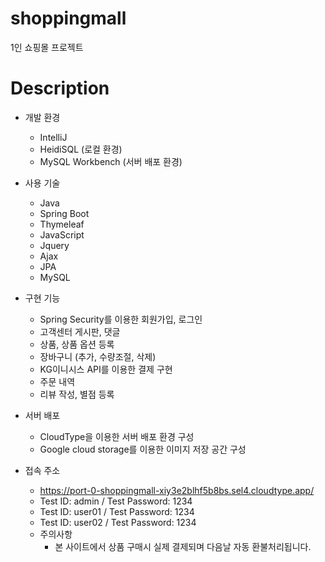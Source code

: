 # shoppingmall
1인 쇼핑몰 프로젝트
# Description
* 개발 환경  
  * IntelliJ  
  * HeidiSQL (로컬 환경)
  * MySQL Workbench (서버 배포 환경)
  
* 사용 기술  
  * Java  
  * Spring Boot  
  * Thymeleaf  
  * JavaScript  
  * Jquery  
  * Ajax  
  * JPA  
  * MySQL  
  
* 구현 기능  
  * Spring Security를 이용한 회원가입, 로그인  
  * 고객센터 게시판, 댓글  
  * 상품, 상품 옵션 등록  
  * 장바구니 (추가, 수량조절, 삭제)  
  * KG이니시스 API를 이용한 결제 구현  
  * 주문 내역  
  * 리뷰 작성, 별점 등록  
  
* 서버 배포  
  * CloudType을 이용한 서버 배포 환경 구성  
  * Google cloud storage를 이용한 이미지 저장 공간 구성  

* 접속 주소  
  * https://port-0-shoppingmall-xiy3e2blhf5b8bs.sel4.cloudtype.app/  
  * Test ID: admin / Test Password: 1234  
  * Test ID: user01 / Test Password: 1234  
  * Test ID: user02 / Test Password: 1234  
  * 주의사항  
    * 본 사이트에서 상품 구매시 실제 결제되며 다음날 자동 환불처리됩니다.  
